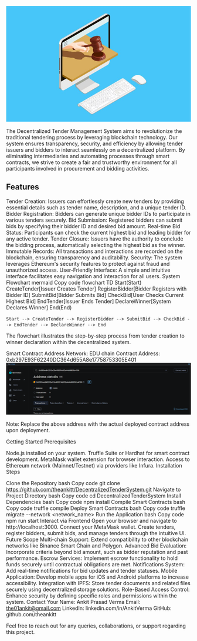 ![!\[alt text\](../logo.jpg)](logo.jpg)

The Decentralized Tender Management System aims to revolutionize the traditional tendering process by leveraging blockchain technology. Our system ensures transparency, security, and efficiency by allowing tender issuers and bidders to interact seamlessly on a decentralized platform. By eliminating intermediaries and automating processes through smart contracts, we strive to create a fair and trustworthy environment for all participants involved in procurement and bidding activities.

## Features
Tender Creation: Issuers can effortlessly create new tenders by providing essential details such as tender name, description, and a unique tender ID.
Bidder Registration: Bidders can generate unique bidder IDs to participate in various tenders securely.
Bid Submission: Registered bidders can submit bids by specifying their bidder ID and desired bid amount.
Real-time Bid Status: Participants can check the current highest bid and leading bidder for any active tender.
Tender Closure: Issuers have the authority to conclude the bidding process, automatically selecting the highest bid as the winner.
Immutable Records: All transactions and interactions are recorded on the blockchain, ensuring transparency and auditability.
Security: The system leverages Ethereum's security features to protect against fraud and unauthorized access.
User-Friendly Interface: A simple and intuitive interface facilitates easy navigation and interaction for all users.
System Flowchart
mermaid
Copy code
flowchart TD
    Start(Start)
    CreateTender[Issuer Creates Tender]
    RegisterBidder[Bidder Registers with Bidder ID]
    SubmitBid[Bidder Submits Bid]
    CheckBid[User Checks Current Highest Bid]
    EndTender[Issuer Ends Tender]
    DeclareWinner[System Declares Winner]
    End(End)
    
    Start --> CreateTender --> RegisterBidder --> SubmitBid --> CheckBid --> EndTender --> DeclareWinner --> End
The flowchart illustrates the step-by-step process from tender creation to winner declaration within the decentralized system.

Smart Contract Address
Network: EDU chain
Contract Address: 0xb297E93F62240DC364d655A8e17758753305E401
![!\[alt text\](../edu-chain.png)](edu-chain.png)

Note: Replace the above address with the actual deployed contract address upon deployment.

Getting Started
Prerequisites

Node.js installed on your system.
Truffle Suite or Hardhat for smart contract development.
MetaMask wallet extension for browser interaction.
Access to Ethereum network (Mainnet/Testnet) via providers like Infura.
Installation Steps

Clone the Repository
bash
Copy code
git clone https://github.com/theankitt/DecentralizedTenderSystem.git
Navigate to Project Directory
bash
Copy code
cd DecentralizedTenderSystem
Install Dependencies
bash
Copy code
npm install
Compile Smart Contracts
bash
Copy code
truffle compile
Deploy Smart Contracts
bash
Copy code
truffle migrate --network <network_name>
Run the Application
bash
Copy code
npm run start
Interact via Frontend
Open your browser and navigate to http://localhost:3000.
Connect your MetaMask wallet.
Create tenders, register bidders, submit bids, and manage tenders through the intuitive UI.
Future Scope
Multi-chain Support: Extend compatibility to other blockchain networks like Binance Smart Chain and Polygon.
Advanced Bid Evaluation: Incorporate criteria beyond bid amount, such as bidder reputation and past performance.
Escrow Services: Implement escrow functionality to hold funds securely until contractual obligations are met.
Notifications System: Add real-time notifications for bid updates and tender statuses.
Mobile Application: Develop mobile apps for iOS and Android platforms to increase accessibility.
Integration with IPFS: Store tender documents and related files securely using decentralized storage solutions.
Role-Based Access Control: Enhance security by defining specific roles and permissions within the system.
Contact
Your Name: Ankit Prasad Verma
Email: the01ankit@gmail.com
LinkedIn: linkedin.com/in/AnkitVerma
GitHub: github.com/theankitt

Feel free to reach out for any queries, collaborations, or support regarding this project.

